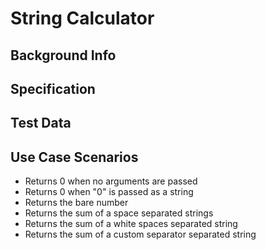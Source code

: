 # String Calculator

## Background Info

## Specification

## Test Data

## Use Case Scenarios


* Returns 0 when no arguments are passed
* Returns 0 when "0" is passed as a string
* Returns the bare number
* Returns the sum of a space separated strings
* Returns the sum of a white spaces separated string
* Returns the sum of a custom separator separated string

